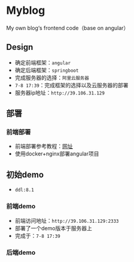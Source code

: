 # Myblog
My own blog‘s frontend code（base on angular）
## Design
* 确定前端框架：`angular`
* 确定后端框架：`springboot`
* 完成服务器的选择：`阿里云服务器`
* `7-8 17:39`：完成框架的选择以及云服务器的部署
* 服务器ip地址：`http://39.106.31.129`
## 部署
### 前端部署
* 前端部署参考教程：[网址](https://blog.csdn.net/weixin_43269840/article/details/104921174)
* 使用docker+nginx部署angular项目
## 初始demo
* `ddl:8.1`
### 前端demo
* 前端访问地址：`http://39.106.31.129:2333`
* 部署了一个demo版本于服务器上
* 完成于：`7-8 17:39`
### 后端demo
